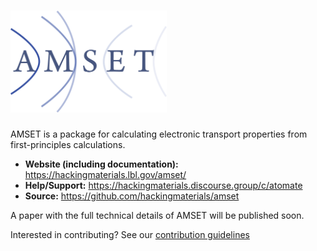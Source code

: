 # <img alt="amset" src="docs_rst/source/_static/amset_logo.png" width="250">

AMSET is a package for calculating electronic transport properties from
first-principles calculations.

- **Website (including documentation):** https://hackingmaterials.lbl.gov/amset/
- **Help/Support:** https://hackingmaterials.discourse.group/c/atomate
- **Source:** https://github.com/hackingmaterials/amset

A paper with the full technical details of AMSET will be published soon.

Interested in contributing? See our [contribution guidelines](https://github.com/hackingmaterials/amset/blob/master/CONTRIBUTING.md)
